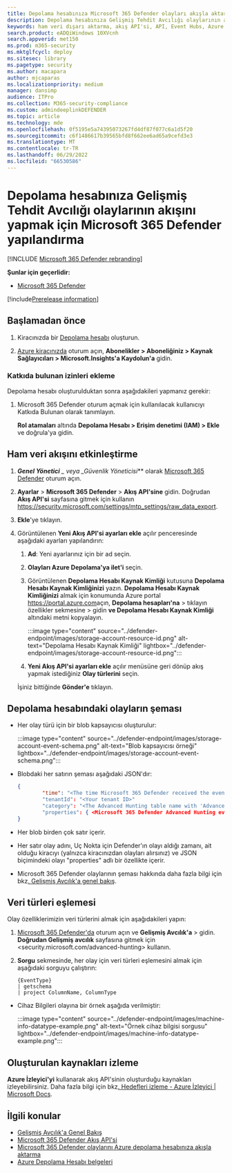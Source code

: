 ```yaml
---
title: Depolama hesabınıza Microsoft 365 Defender olayları akışla aktarma
description: Depolama hesabınıza Gelişmiş Tehdit Avcılığı olaylarının akışını yapmak için Microsoft 365 Defender yapılandırmayı öğrenin.
keywords: ham veri dışarı aktarma, akış API'si, API, Event Hubs, Azure depolama, depolama hesabı, Gelişmiş Tehdit Avcılığı, ham veri paylaşımı
search.product: eADQiWindows 10XVcnh
search.appverid: met150
ms.prod: m365-security
ms.mktglfcycl: deploy
ms.sitesec: library
ms.pagetype: security
ms.author: macapara
author: mjcaparas
ms.localizationpriority: medium
manager: dansimp
audience: ITPro
ms.collection: M365-security-compliance
ms.custom: admindeeplinkDEFENDER
ms.topic: article
ms.technology: mde
ms.openlocfilehash: 0f5195e5a74395073267fd4df87f077c6a1d5f20
ms.sourcegitcommit: c6f1486617b39565bfd8f662ee6ad65a9cefd3e3
ms.translationtype: MT
ms.contentlocale: tr-TR
ms.lasthandoff: 06/29/2022
ms.locfileid: "66530586"
---
```

# <a name="configure-microsoft-365-defender-to-stream-advanced-hunting-events-to-your-storage-account"></a>Depolama hesabınıza Gelişmiş Tehdit Avcılığı olaylarının akışını yapmak için Microsoft 365 Defender yapılandırma

[!INCLUDE [Microsoft 365 Defender rebranding](../../includes/microsoft-defender.md)]


**Şunlar için geçerlidir:**
- [Microsoft 365 Defender](https://go.microsoft.com/fwlink/?linkid=2118804)

[!include[Prerelease information](../../includes/prerelease.md)]

## <a name="before-you-begin"></a>Başlamadan önce

1. Kiracınızda bir [Depolama hesabı](/azure/storage/common/storage-account-overview) oluşturun.

2. [Azure kiracınızda](https://ms.portal.azure.com/) oturum açın, **Abonelikler > Aboneliğiniz > Kaynak Sağlayıcıları > Microsoft.Insights'a Kaydolun'a** gidin.

### <a name="add-contributor-permissions"></a>Katkıda bulunan izinleri ekleme

Depolama hesabı oluşturulduktan sonra aşağıdakileri yapmanız gerekir:

1. Microsoft 365 Defender oturum açmak için kullanılacak kullanıcıyı Katkıda Bulunan olarak tanımlayın.

    **Rol atamaları** altında **Depolama Hesabı > Erişim denetimi (IAM) > Ekle** ve doğrula'ya gidin.

## <a name="enable-raw-data-streaming"></a>Ham veri akışını etkinleştirme

1. ***Genel Yönetici** _ veya _*_Güvenlik Yöneticisi_** olarak <a href="https://go.microsoft.com/fwlink/p/?linkid=2077139" target="_blank">Microsoft 365 Defender</a> oturum açın.

2. **Ayarlar** \> **Microsoft 365 Defender** \> **Akış API'sine** gidin. Doğrudan **Akış API'si** sayfasına gitmek için kullanın <https://security.microsoft.com/settings/mtp_settings/raw_data_export>.

3. **Ekle**'ye tıklayın.

4. Görüntülenen **Yeni Akış API'si ayarları ekle** açılır penceresinde aşağıdaki ayarları yapılandırın:
   1. **Ad**: Yeni ayarlarınız için bir ad seçin.
   2. **Olayları Azure Depolama'ya ilet'i** seçin.
   3. Görüntülenen **Depolama Hesabı Kaynak Kimliği** kutusuna **Depolama Hesabı Kaynak Kimliğinizi** yazın. **Depolama Hesabı Kaynak Kimliğinizi** almak için konumunda Azure portal <https://portal.azure.com>açın, **Depolama hesapları'na** \> tıklayın özellikler sekmesine \> gidin **ve Depolama Hesabı Kaynak Kimliği** altındaki metni kopyalayın.

      :::image type="content" source="../defender-endpoint/images/storage-account-resource-id.png" alt-text="Depolama Hesabı Kaynak Kimliği" lightbox="../defender-endpoint/images/storage-account-resource-id.png":::

   4. **Yeni Akış API'si ayarları ekle** açılır menüsüne geri dönüp akış yapmak istediğiniz **Olay türlerini** seçin.

   İşiniz bittiğinde **Gönder'e** tıklayın.

## <a name="the-schema-of-the-events-in-the-storage-account"></a>Depolama hesabındaki olayların şeması

- Her olay türü için bir blob kapsayıcısı oluşturulur:

  :::image type="content" source="../defender-endpoint/images/storage-account-event-schema.png" alt-text="Blob kapsayıcısı örneği" lightbox="../defender-endpoint/images/storage-account-event-schema.png":::

- Blobdaki her satırın şeması aşağıdaki JSON'dır:

  ```JSON
  {
          "time": "<The time Microsoft 365 Defender received the event>"
          "tenantId": "<Your tenant ID>"
          "category": "<The Advanced Hunting table name with 'AdvancedHunting-' prefix>"
          "properties": { <Microsoft 365 Defender Advanced Hunting event as Json> }
  }
  ```

- Her blob birden çok satır içerir.

- Her satır olay adını, Uç Nokta için Defender'ın olayı aldığı zamanı, ait olduğu kiracıyı (yalnızca kiracınızdan olayları alırsınız) ve JSON biçimindeki olayı "properties" adlı bir özellikte içerir.

- Microsoft 365 Defender olaylarının şeması hakkında daha fazla bilgi için bkz[. Gelişmiş Avcılık'a genel bakış](../defender/advanced-hunting-overview.md).

## <a name="data-types-mapping"></a>Veri türleri eşlemesi

Olay özelliklerimizin veri türlerini almak için aşağıdakileri yapın:

1. <a href="https://go.microsoft.com/fwlink/p/?linkid=2077139" target="_blank">Microsoft 365 Defender'da</a> oturum açın ve **Gelişmiş Avcılık'a** \> gidin. **Doğrudan Gelişmiş avcılık** sayfasına gitmek için <security.microsoft.com/advanced-hunting> kullanın.

2. **Sorgu** sekmesinde, her olay için veri türleri eşlemesini almak için aşağıdaki sorguyu çalıştırın:

   ```text
   {EventType}
   | getschema
   | project ColumnName, ColumnType
   ```

- Cihaz Bilgileri olayına bir örnek aşağıda verilmiştir:

  :::image type="content" source="../defender-endpoint/images/machine-info-datatype-example.png" alt-text="Örnek cihaz bilgisi sorgusu" lightbox="../defender-endpoint/images/machine-info-datatype-example.png":::

## <a name="monitoring-created-resources"></a>Oluşturulan kaynakları izleme

**Azure İzleyici'yi** kullanarak akış API'sinin oluşturduğu kaynakları izleyebilirsiniz. Daha fazla bilgi için bkz[. Hedefleri izleme - Azure İzleyici | Microsoft Docs](/azure/azure-monitor/logs/logs-data-export?tabs=portal#monitor-destinations).

## <a name="related-topics"></a>İlgili konular

- [Gelişmiş Avcılık'a Genel Bakış](../defender/advanced-hunting-overview.md)
- [Microsoft 365 Defender Akış API'si](streaming-api.md)
- [Microsoft 365 Defender olaylarını Azure depolama hesabınıza akışla aktarma](streaming-api-storage.md)
- [Azure Depolama Hesabı belgeleri](/azure/storage/common/storage-account-overview)
